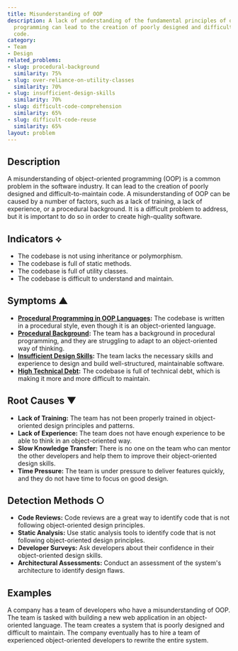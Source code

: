 ```yaml
---
title: Misunderstanding of OOP
description: A lack of understanding of the fundamental principles of object-oriented
  programming can lead to the creation of poorly designed and difficult-to-maintain
  code.
category:
- Team
- Design
related_problems:
- slug: procedural-background
  similarity: 75%
- slug: over-reliance-on-utility-classes
  similarity: 70%
- slug: insufficient-design-skills
  similarity: 70%
- slug: difficult-code-comprehension
  similarity: 65%
- slug: difficult-code-reuse
  similarity: 65%
layout: problem
---
```


## Description
A misunderstanding of object-oriented programming (OOP) is a common problem in the software industry. It can lead to the creation of poorly designed and difficult-to-maintain code. A misunderstanding of OOP can be caused by a number of factors, such as a lack of training, a lack of experience, or a procedural background. It is a difficult problem to address, but it is important to do so in order to create high-quality software.

## Indicators ⟡
- The codebase is not using inheritance or polymorphism.
- The codebase is full of static methods.
- The codebase is full of utility classes.
- The codebase is difficult to understand and maintain.

## Symptoms ▲
- **[Procedural Programming in OOP Languages](procedural-programming-in-oop-languages.md):** The codebase is written in a procedural style, even though it is an object-oriented language.
- **[Procedural Background](procedural-background.md):** The team has a background in procedural programming, and they are struggling to adapt to an object-oriented way of thinking.
- **[Insufficient Design Skills](insufficient-design-skills.md):** The team lacks the necessary skills and experience to design and build well-structured, maintainable software.
- **[High Technical Debt](high-technical-debt.md):** The codebase is full of technical debt, which is making it more and more difficult to maintain.

## Root Causes ▼
- **Lack of Training:** The team has not been properly trained in object-oriented design principles and patterns.
- **Lack of Experience:** The team does not have enough experience to be able to think in an object-oriented way.
- **Slow Knowledge Transfer:** There is no one on the team who can mentor the other developers and help them to improve their object-oriented design skills.
- **Time Pressure:** The team is under pressure to deliver features quickly, and they do not have time to focus on good design.

## Detection Methods ○
- **Code Reviews:** Code reviews are a great way to identify code that is not following object-oriented design principles.
- **Static Analysis:** Use static analysis tools to identify code that is not following object-oriented design principles.
- **Developer Surveys:** Ask developers about their confidence in their object-oriented design skills.
- **Architectural Assessments:** Conduct an assessment of the system's architecture to identify design flaws.

## Examples
A company has a team of developers who have a misunderstanding of OOP. The team is tasked with building a new web application in an object-oriented language. The team creates a system that is poorly designed and difficult to maintain. The company eventually has to hire a team of experienced object-oriented developers to rewrite the entire system.
